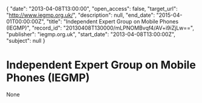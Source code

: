 {
  "date": "2013-04-08T13:00:00", 
  "open_access": false, 
  "target_url": "http://www.iegmp.org.uk/", 
  "description": null, 
  "end_date": "2015-04-01T00:00:00Z", 
  "title": "Independent Expert Group on Mobile Phones (IEGMP)", 
  "record_id": "20130408T130000/mLPNOMBvqf4/AV+i9iZjLw==", 
  "publisher": "iegmp.org.uk", 
  "start_date": "2013-04-08T13:00:00Z", 
  "subject": null
}

# Independent Expert Group on Mobile Phones (IEGMP)

None